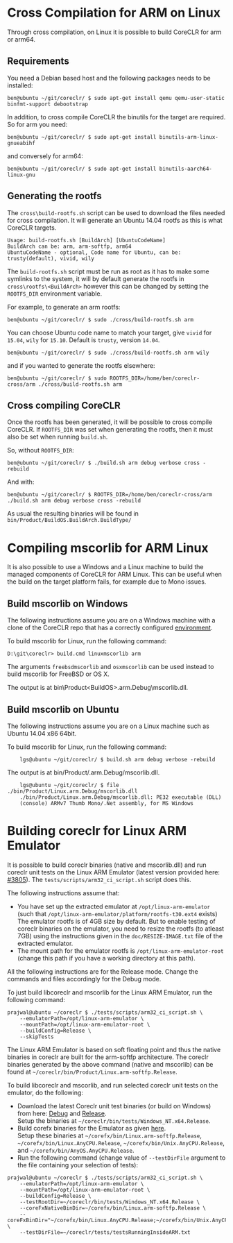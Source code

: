 Cross Compilation for ARM on Linux
==================================

Through cross compilation, on Linux it is possible to build CoreCLR for arm or arm64.

Requirements
------------

You need a Debian based host and the following packages needs to be installed:

    ben@ubuntu ~/git/coreclr/ $ sudo apt-get install qemu qemu-user-static binfmt-support debootstrap

In addition, to cross compile CoreCLR the binutils for the target are required. So for arm you need:

    ben@ubuntu ~/git/coreclr/ $ sudo apt-get install binutils-arm-linux-gnueabihf

and conversely for arm64:

    ben@ubuntu ~/git/coreclr/ $ sudo apt-get install binutils-aarch64-linux-gnu


Generating the rootfs
---------------------
The `cross\build-rootfs.sh` script can be used to download the files needed for cross compilation. It will generate an Ubuntu 14.04 rootfs as this is what CoreCLR targets.

    Usage: build-rootfs.sh [BuildArch] [UbuntuCodeName]
    BuildArch can be: arm, arm-softfp, arm64
    UbuntuCodeName - optional, Code name for Ubuntu, can be: trusty(default), vivid, wily

The `build-rootfs.sh` script must be run as root as it has to make some symlinks to the system, it will by default generate the rootfs in `cross\rootfs\<BuildArch>` however this can be changed by setting the `ROOTFS_DIR` environment variable.

For example, to generate an arm rootfs:

    ben@ubuntu ~/git/coreclr/ $ sudo ./cross/build-rootfs.sh arm

You can choose Ubuntu code name to match your target, give `vivid` for `15.04`, `wily` for `15.10`. Default is `trusty`, version `14.04`.

    ben@ubuntu ~/git/coreclr/ $ sudo ./cross/build-rootfs.sh arm wily

and if you wanted to generate the rootfs elsewhere:

    ben@ubuntu ~/git/coreclr/ $ sudo ROOTFS_DIR=/home/ben/coreclr-cross/arm ./cross/build-rootfs.sh arm


Cross compiling CoreCLR
-----------------------
Once the rootfs has been generated, it will be possible to cross compile CoreCLR. If `ROOTFS_DIR` was set when generating the rootfs, then it must also be set when running `build.sh`.

So, without `ROOTFS_DIR`:

    ben@ubuntu ~/git/coreclr/ $ ./build.sh arm debug verbose cross -rebuild

And with:

    ben@ubuntu ~/git/coreclr/ $ ROOTFS_DIR=/home/ben/coreclr-cross/arm ./build.sh arm debug verbose cross -rebuild

As usual the resulting binaries will be found in `bin/Product/BuildOS.BuildArch.BuildType/`


Compiling mscorlib for ARM Linux
================================

It is also possible to use a Windows and a Linux machine to build the managed components of CoreCLR for ARM Linux.  This can be useful when the build on the target platform fails, for example due to Mono issues.

Build mscorlib on Windows
-------------------------
The following instructions assume you are on a Windows machine with a clone of the CoreCLR repo that has a correctly configured [environment](https://github.com/dotnet/coreclr/wiki/Windows-instructions#environment).

To build mscorlib for Linux, run the following command:

```
D:\git\coreclr> build.cmd linuxmscorlib arm
```

The arguments `freebsdmscorlib` and `osxmscorlib` can be used instead to build mscorlib for FreeBSD or OS X.

The output is at bin\Product\<BuildOS>.arm.Debug\mscorlib.dll.


Build mscorlib on Ubuntu
-------------------------
The following instructions assume you are on a Linux machine such as Ubuntu 14.04 x86 64bit. 

To build mscorlib for Linux, run the following command:

```
    lgs@ubuntu ~/git/coreclr/ $ build.sh arm debug verbose -rebuild
```

The output is at bin/Product/<BuildOS>.arm.Debug/mscorlib.dll.

```
    lgs@ubuntu ~/git/coreclr/ $ file ./bin/Product/Linux.arm.Debug/mscorlib.dll 
    ./bin/Product/Linux.arm.Debug/mscorlib.dll: PE32 executable (DLL) 
    (console) ARMv7 Thumb Mono/.Net assembly, for MS Windows
```

Building coreclr for Linux ARM Emulator
=======================================

It is possible to build coreclr binaries (native and mscorlib.dll) and run coreclr unit tests on the Linux ARM Emulator (latest version provided here: [#3805](https://github.com/dotnet/coreclr/issues/3805)).
The `tests/scripts/arm32_ci_script.sh` script does this.

The following instructions assume that:
* You have set up the extracted emulator at `/opt/linux-arm-emulator` (such that `/opt/linux-arm-emulator/platform/rootfs-t30.ext4` exists)  
The emulator rootfs is of 4GB size by default. But to enable testing of coreclr binaries on the emulator, you need to resize the rootfs (to atleast 7GB) using the instructions given in the `doc/RESIZE-IMAGE.txt` file of the extracted emulator.
* The mount path for the emulator rootfs is `/opt/linux-arm-emulator-root` (change this path if you have a working directory at this path).

All the following instructions are for the Release mode. Change the commands and files accordingly for the Debug mode.

To just build libcoreclr and mscorlib for the Linux ARM Emulator, run the following command:
```
prajwal@ubuntu ~/coreclr $ ./tests/scripts/arm32_ci_script.sh \
    --emulatorPath=/opt/linux-arm-emulator \
    --mountPath=/opt/linux-arm-emulator-root \
    --buildConfig=Release \
    --skipTests
```

The Linux ARM Emulator is based on soft floating point and thus the native binaries in coreclr are built for the arm-softfp architecture. The coreclr binaries generated by the above command (native and mscorlib) can be found at `~/coreclr/bin/Product/Linux.arm-softfp.Release`.

To build libcoreclr and mscorlib, and run selected coreclr unit tests on the emulator, do the following:
* Download the latest Coreclr unit test binaries (or build on Windows) from here: [Debug](http://dotnet-ci.cloudapp.net/job/dotnet_coreclr/job/master/job/debug_windows_nt_bld/lastSuccessfulBuild/artifact/bin/tests/tests.zip) and [Release](http://dotnet-ci.cloudapp.net/job/dotnet_coreclr/job/master/job/release_windows_nt_bld/lastSuccessfulBuild/artifact/bin/tests/tests.zip).  
Setup the binaries at `~/coreclr/bin/tests/Windows_NT.x64.Release`.
* Build corefx binaries for the Emulator as given [here](https://github.com/dotnet/corefx/blob/master/Documentation/building/cross-building.md#building-corefx-for-linux-arm-emulator).  
Setup these binaries at `~/corefx/bin/Linux.arm-softfp.Release`, `~/corefx/bin/Linux.AnyCPU.Release`, `~/corefx/bin/Unix.AnyCPU.Release`, and `~/corefx/bin/AnyOS.AnyCPU.Release`.
* Run the following command (change value of `--testDirFile` argument to the file containing your selection of tests):
```
prajwal@ubuntu ~/coreclr $ ./tests/scripts/arm32_ci_script.sh \
    --emulatorPath=/opt/linux-arm-emulator \
    --mountPath=/opt/linux-arm-emulator-root \
    --buildConfig=Release \
    --testRootDir=~/coreclr/bin/tests/Windows_NT.x64.Release \
    --coreFxNativeBinDir=~/corefx/bin/Linux.arm-softfp.Release \
    --coreFxBinDir="~/corefx/bin/Linux.AnyCPU.Release;~/corefx/bin/Unix.AnyCPU.Release;~/corefx/bin/AnyOS.AnyCPU.Release" \
    --testDirFile=~/coreclr/tests/testsRunningInsideARM.txt
```

